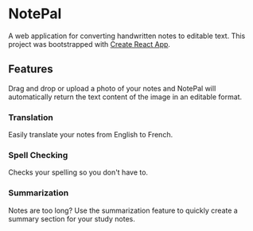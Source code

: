 # NotePal

A web application for converting handwritten notes to editable text. 
This project was bootstrapped with [Create React App](https://github.com/facebookincubator/create-react-app).

## Features

Drag and drop or upload a photo of your notes and NotePal will automatically return the text content of the image in an editable format. 

### Translation
Easily translate your notes from English to French.

### Spell Checking
Checks your spelling so you don't have to. 

### Summarization 
Notes are too long? Use the summarization feature to quickly create a summary section for your study notes. 